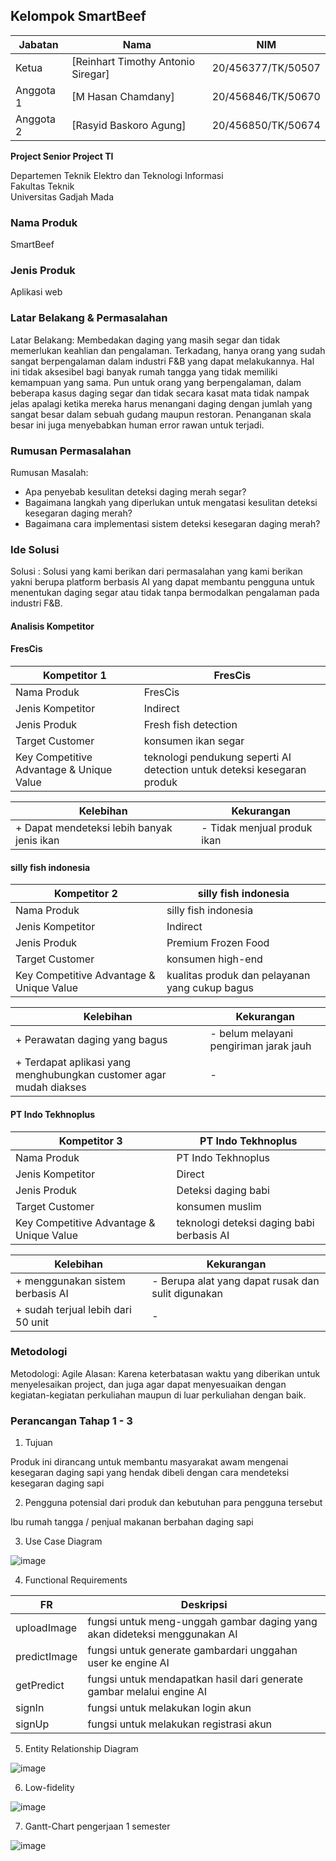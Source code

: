 ## Kelompok SmartBeef

| Jabatan | Nama | NIM |
| --- | --- | --- |
| Ketua | [Reinhart Timothy Antonio Siregar] | 20/456377/TK/50507 |
| Anggota 1 | [M Hasan Chamdany] | 20/456846/TK/50670 |
| Anggota 2 | [Rasyid Baskoro Agung]| 20/456850/TK/50674 |

**Project Senior Project TI**

Departemen Teknik Elektro dan Teknologi Informasi<br>
Fakultas Teknik<br>
Universitas Gadjah Mada

### Nama Produk
SmartBeef

### Jenis Produk
Aplikasi web

### Latar Belakang & Permasalahan
Latar Belakang: Membedakan daging yang masih segar dan tidak memerlukan keahlian dan pengalaman. Terkadang, hanya orang yang sudah sangat berpengalaman dalam industri F&B yang dapat melakukannya. Hal ini tidak aksesibel bagi banyak rumah tangga yang tidak memiliki kemampuan yang sama. Pun untuk orang yang berpengalaman, dalam beberapa kasus daging segar dan tidak secara kasat mata tidak nampak jelas apalagi ketika mereka harus menangani daging dengan jumlah yang sangat besar dalam sebuah gudang maupun restoran. Penanganan skala besar ini juga menyebabkan human error rawan untuk terjadi.


### Rumusan Permasalahan
Rumusan Masalah: 
- Apa penyebab kesulitan deteksi daging merah segar?
- Bagaimana langkah yang diperlukan untuk mengatasi kesulitan deteksi kesegaran daging merah?
- Bagaimana cara implementasi sistem deteksi kesegaran daging merah?


### Ide Solusi
Solusi : Solusi yang kami berikan dari permasalahan yang kami berikan yakni berupa platform berbasis AI yang dapat membantu pengguna untuk menentukan daging segar atau tidak tanpa bermodalkan pengalaman pada industri F&B.

#### Analisis Kompetitor
#### FresCis

| Kompetitor 1 | FresCis |
| --- | --- |
| Nama Produk | FresCis |
| Jenis Kompetitor | Indirect |
| Jenis Produk | Fresh fish detection |
| Target Customer | konsumen ikan segar |
| Key Competitive Advantage & Unique Value | teknologi pendukung seperti AI detection untuk deteksi kesegaran produk |

| Kelebihan | Kekurangan |
| --- | --- |
| + Dapat mendeteksi lebih banyak jenis ikan | - Tidak menjual produk ikan |



#### silly fish indonesia

| Kompetitor 2 | silly fish indonesia |
| --- | --- |
| Nama Produk | silly fish indonesia |
| Jenis Kompetitor | Indirect |
| Jenis Produk | Premium Frozen Food |
| Target Customer | konsumen high-end |
| Key Competitive Advantage & Unique Value | kualitas produk dan pelayanan yang cukup bagus |

| Kelebihan | Kekurangan |
| --- | --- |
| + Perawatan daging yang bagus | - belum melayani pengiriman jarak jauh |
| + Terdapat aplikasi yang menghubungkan customer agar mudah diakses | -  |






#### PT Indo Tekhnoplus

| Kompetitor 3 | PT Indo Tekhnoplus|
| --- | --- |
| Nama Produk | PT Indo Tekhnoplus |
| Jenis Kompetitor | Direct |
| Jenis Produk | Deteksi daging babi |
| Target Customer | konsumen muslim |
| Key Competitive Advantage & Unique Value | teknologi deteksi daging babi berbasis AI |

| Kelebihan | Kekurangan |
| --- | --- |
| + menggunakan sistem berbasis AI | - Berupa alat yang dapat rusak dan sulit digunakan |
| + sudah terjual lebih dari 50 unit | -  |


### Metodologi
Metodologi: Agile
Alasan: Karena keterbatasan waktu yang diberikan untuk menyelesaikan project, dan juga agar dapat menyesuaikan dengan kegiatan-kegiatan perkuliahan maupun di luar perkuliahan dengan baik.

### Perancangan Tahap 1 - 3
1. Tujuan

Produk ini dirancang untuk membantu masyarakat awam mengenai kesegaran daging sapi yang hendak dibeli dengan cara mendeteksi kesegaran daging sapi

2. Pengguna potensial dari produk dan kebutuhan para pengguna tersebut

Ibu rumah tangga / penjual makanan berbahan daging sapi


3. Use Case Diagram

![image](https://user-images.githubusercontent.com/69892731/222976002-b0041427-38a1-4474-bc20-b1ee2c33f7dd.png)

4. Functional Requirements

| FR | Deskripsi |
| --- | --- |
| uploadImage | fungsi untuk meng-unggah gambar daging yang akan dideteksi menggunakan AI|
| predictImage | fungsi untuk generate gambardari unggahan user ke engine AI |
| getPredict | fungsi untuk mendapatkan hasil dari generate gambar melalui engine AI|
| signIn | fungsi untuk melakukan login akun |
| signUp | fungsi untuk melakukan registrasi akun |

5. Entity Relationship Diagram

![image](https://user-images.githubusercontent.com/69892731/222976184-ebc62439-c783-4378-b61e-3e47b54802f7.png)

6. Low-fidelity

![image](https://user-images.githubusercontent.com/69892731/222976204-00ed0ac0-638e-4477-88f6-14f05acaf926.png)

7. Gantt-Chart pengerjaan 1 semester

![image](https://user-images.githubusercontent.com/69892731/222976217-fa14a8bb-4365-40e6-a501-d5ed6fb19eaa.png)





